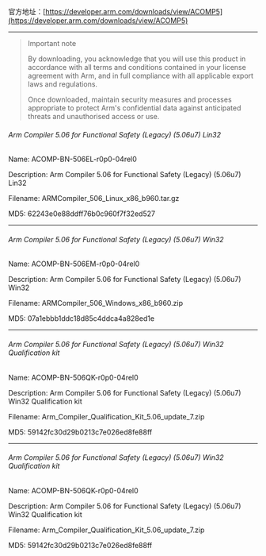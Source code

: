 官方地址：[https://developer.arm.com/downloads/view/ACOMP5](https://developer.arm.com/downloads/view/ACOMP5)

----

> Important note
>
> By downloading, you acknowledge that you will use this product in accordance with all terms and conditions contained in your license agreement with Arm, and in full compliance with all applicable export laws and regulations.
>
> Once downloaded, maintain security measures and processes appropriate to protect Arm's confidential data against anticipated threats and unauthorised access or use.



###### Arm Compiler 5.06 for Functional Safety (Legacy) (5.06u7) Lin32

Name: ACOMP-BN-506EL-r0p0-04rel0

Description: Arm Compiler 5.06 for Functional Safety (Legacy) (5.06u7) Lin32

Filename: ARMCompiler_506_Linux_x86_b960.tar.gz

MD5: 62243e0e88ddff76b0c960f7f32ed527



-----

###### Arm Compiler 5.06 for Functional Safety (Legacy) (5.06u7) Win32

Name: ACOMP-BN-506EM-r0p0-04rel0

Description: Arm Compiler 5.06 for Functional Safety (Legacy) (5.06u7) Win32

Filename: ARMCompiler_506_Windows_x86_b960.zip

MD5: 07a1ebbb1ddc18d85c4ddca4a828ed1e

------



###### Arm Compiler 5.06 for Functional Safety (Legacy) (5.06u7) Win32 Qualification kit

Name: ACOMP-BN-506QK-r0p0-04rel0

Description: Arm Compiler 5.06 for Functional Safety (Legacy) (5.06u7) Win32 Qualification kit

Filename: Arm_Compiler_Qualification_Kit_5.06_update_7.zip

MD5: 59142fc30d29b0213c7e026ed8fe88ff



-------------



###### Arm Compiler 5.06 for Functional Safety (Legacy) (5.06u7) Win32 Qualification kit

Name: ACOMP-BN-506QK-r0p0-04rel0

Description: Arm Compiler 5.06 for Functional Safety (Legacy) (5.06u7) Win32 Qualification kit

Filename: Arm_Compiler_Qualification_Kit_5.06_update_7.zip

MD5: 59142fc30d29b0213c7e026ed8fe88ff